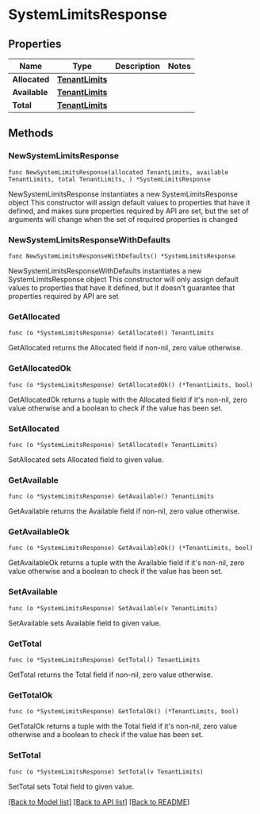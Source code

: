 # SystemLimitsResponse

## Properties

Name | Type | Description | Notes
------------ | ------------- | ------------- | -------------
**Allocated** | [**TenantLimits**](TenantLimits.md) |  | 
**Available** | [**TenantLimits**](TenantLimits.md) |  | 
**Total** | [**TenantLimits**](TenantLimits.md) |  | 

## Methods

### NewSystemLimitsResponse

`func NewSystemLimitsResponse(allocated TenantLimits, available TenantLimits, total TenantLimits, ) *SystemLimitsResponse`

NewSystemLimitsResponse instantiates a new SystemLimitsResponse object
This constructor will assign default values to properties that have it defined,
and makes sure properties required by API are set, but the set of arguments
will change when the set of required properties is changed

### NewSystemLimitsResponseWithDefaults

`func NewSystemLimitsResponseWithDefaults() *SystemLimitsResponse`

NewSystemLimitsResponseWithDefaults instantiates a new SystemLimitsResponse object
This constructor will only assign default values to properties that have it defined,
but it doesn't guarantee that properties required by API are set

### GetAllocated

`func (o *SystemLimitsResponse) GetAllocated() TenantLimits`

GetAllocated returns the Allocated field if non-nil, zero value otherwise.

### GetAllocatedOk

`func (o *SystemLimitsResponse) GetAllocatedOk() (*TenantLimits, bool)`

GetAllocatedOk returns a tuple with the Allocated field if it's non-nil, zero value otherwise
and a boolean to check if the value has been set.

### SetAllocated

`func (o *SystemLimitsResponse) SetAllocated(v TenantLimits)`

SetAllocated sets Allocated field to given value.


### GetAvailable

`func (o *SystemLimitsResponse) GetAvailable() TenantLimits`

GetAvailable returns the Available field if non-nil, zero value otherwise.

### GetAvailableOk

`func (o *SystemLimitsResponse) GetAvailableOk() (*TenantLimits, bool)`

GetAvailableOk returns a tuple with the Available field if it's non-nil, zero value otherwise
and a boolean to check if the value has been set.

### SetAvailable

`func (o *SystemLimitsResponse) SetAvailable(v TenantLimits)`

SetAvailable sets Available field to given value.


### GetTotal

`func (o *SystemLimitsResponse) GetTotal() TenantLimits`

GetTotal returns the Total field if non-nil, zero value otherwise.

### GetTotalOk

`func (o *SystemLimitsResponse) GetTotalOk() (*TenantLimits, bool)`

GetTotalOk returns a tuple with the Total field if it's non-nil, zero value otherwise
and a boolean to check if the value has been set.

### SetTotal

`func (o *SystemLimitsResponse) SetTotal(v TenantLimits)`

SetTotal sets Total field to given value.



[[Back to Model list]](../README.md#documentation-for-models) [[Back to API list]](../README.md#documentation-for-api-endpoints) [[Back to README]](../README.md)


